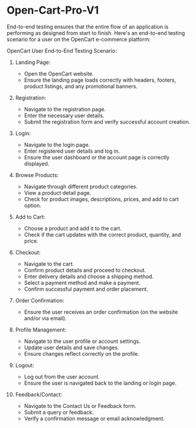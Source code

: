 # Open-Cart-Pro-V1

End-to-end testing ensures that the entire flow of an application is performing as designed from start to finish. 
Here's an end-to-end testing scenario for a user on the OpenCart e-commerce platform:

OpenCart User End-to-End Testing Scenario:

1. Landing Page:
    - Open the OpenCart website.
    - Ensure the landing page loads correctly with headers, footers, product listings, and any promotional banners.

2. Registration:
    - Navigate to the registration page.
    - Enter the necessary user details.
    - Submit the registration form and verify successful account creation.

3. Login:
    - Navigate to the login page.
    - Enter registered user details and log in.
    - Ensure the user dashboard or the account page is correctly displayed.

4. Browse Products:
    - Navigate through different product categories.
    - View a product detail page.
    - Check for product images, descriptions, prices, and add to cart option.

5. Add to Cart:
    - Choose a product and add it to the cart.
    - Check if the cart updates with the correct product, quantity, and price.
  
6. Checkout:
    - Navigate to the cart.
    - Confirm product details and proceed to checkout.
    - Enter delivery details and choose a shipping method.
    - Select a payment method and make a payment.
    - Confirm successful payment and order placement.

7. Order Confirmation:
    - Ensure the user receives an order confirmation (on the website and/or via email).

8. Profile Management:
    - Navigate to the user profile or account settings.
    - Update user details and save changes.
    - Ensure changes reflect correctly on the profile.

9. Logout:
    - Log out from the user account.
    - Ensure the user is navigated back to the landing or login page.

10. Feedback/Contact:
    - Navigate to the Contact Us or Feedback form.
    - Submit a query or feedback.
    - Verify a confirmation message or email acknowledgment.
